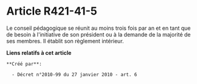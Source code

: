 # Article R421-41-5

Le conseil pédagogique se réunit au moins trois fois par an et en tant que de besoin à l'initiative de son président ou à la
demande de la majorité de ses membres. Il établit son règlement intérieur.

**Liens relatifs à cet article**

	**Créé par**:

	  - Décret n°2010-99 du 27 janvier 2010 - art. 6
